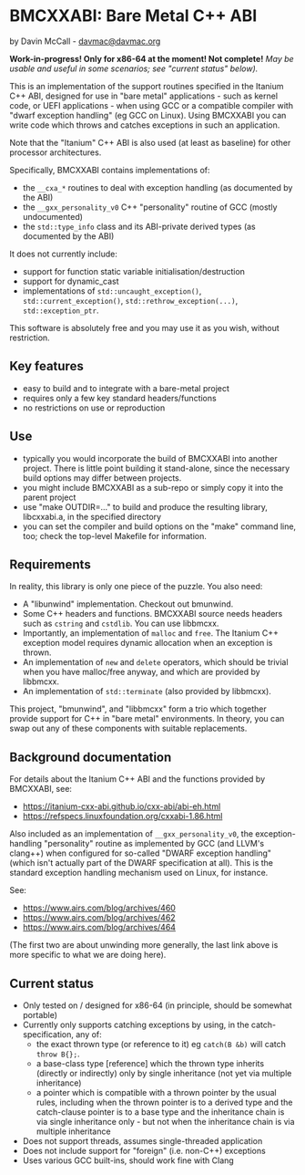 # BMCXXABI: Bare Metal C++ ABI

by Davin McCall - <davmac@davmac.org>

**Work-in-progress! Only for x86-64 at the moment! Not complete!**
_May be usable and useful in some scenarios; see "current status" below)._

This is an implementation of the support routines specified in the Itanium C++ ABI, designed for
use in "bare metal" applications - such as kernel code, or UEFI applications - when using GCC or
a compatible compiler with "dwarf exception handling" (eg GCC on Linux). Using BMCXXABI you can
write code which throws and catches exceptions in such an application.

Note that the "Itanium" C++ ABI is also used (at least as baseline) for other processor
architectures.

Specifically, BMCXXABI contains implementations of:
 * the `__cxa_*` routines to deal with exception handling (as documented by the ABI)
 * the `__gxx_personality_v0` C++ "personality" routine of GCC (mostly undocumented)
 * the `std::type_info` class and its ABI-private derived types (as documented by the ABI)
 
It does not currently include:
 * support for function static variable initialisation/destruction
 * support for dynamic_cast
 * implementations of `std::uncaught_exception()`, `std::current_exception()`,
   `std::rethrow_exception(...)`, `std::exception_ptr`.

This software is absolutely free and you may use it as you wish, without restriction.

## Key features

 * easy to build and to integrate with a bare-metal project
 * requires only a few key standard headers/functions
 * no restrictions on use or reproduction

## Use

 * typically you would incorporate the build of BMCXXABI into another project. There is little
   point building it stand-alone, since the necessary build options may differ between projects.
 * you might include BMCXXABI as a sub-repo or simply copy it into the parent project
 * use "make OUTDIR=..." to build and produce the resulting library, libcxxabi.a, in the specified
   directory
 * you can set the compiler and build options on the "make" command line, too; check the top-level
   Makefile for information. 

## Requirements

In reality, this library is only one piece of the puzzle. You also need:
 * A "libunwind" implementation. Checkout out bmunwind.
 * Some C++ headers and functions. BMCXXABI source needs headers such as `cstring` and `cstdlib`.
   You can use libbmcxx.
 * Importantly, an implementation of `malloc` and `free`. The Itanium C++ exception model requires
   dynamic allocation when an exception is thrown.
 * An implementation of `new` and `delete` operators, which should be trivial when you have
   malloc/free anyway, and which are provided by libbmcxx.
 * An implementation of `std::terminate` (also provided by libbmcxx).
 
This project, "bmunwind", and "libbmcxx" form a trio which together provide support for C++ in
"bare metal" environments. In theory, you can swap out any of these components with suitable
replacements.

## Background documentation

For details about the Itanium C++ ABI and the functions provided by BMCXXABI, see:
 * https://itanium-cxx-abi.github.io/cxx-abi/abi-eh.html
 * https://refspecs.linuxfoundation.org/cxxabi-1.86.html 

Also included as an implementation of `__gxx_personality_v0`, the exception-handling "personality"
routine as implemented by GCC (and LLVM's clang++) when configured for so-called "DWARF exception handling"
(which isn't actually part of the DWARF specification at all). This is the standard exception handling
mechanism used on Linux, for instance.

See:
 * https://www.airs.com/blog/archives/460
 * https://www.airs.com/blog/archives/462
 * https://www.airs.com/blog/archives/464

(The first two are about unwinding more generally, the last link above is more specific to what we are
doing here). 

## Current status

 * Only tested on / designed for x86-64 (in principle, should be somewhat portable)
 * Currently only supports catching exceptions by using, in the catch-specification, any of:
   * the exact thrown type (or reference to it) eg `catch(B &b)` will catch `throw B{};`.
   * a base-class type [reference] which the thrown type inherits (directly or indirectly) only
     by single inheritance (not yet via multiple inheritance)
   * a pointer which is compatible with a thrown pointer by the usual rules, including when the
     thrown pointer is to a derived type and the catch-clause pointer is to a base type and the
     inheritance chain is via single inheritance only - but not when the inheritance chain is via
     multiple inheritance
 * Does not support threads, assumes single-threaded application
 * Does not include support for "foreign" (i.e. non-C++) exceptions
 * Uses various GCC built-ins, should work fine with Clang
